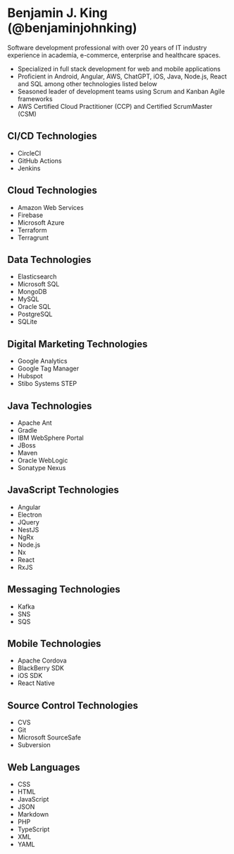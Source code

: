 # Benjamin J. King (@benjaminjohnking)
Software development professional with over 20 years of IT industry experience in academia, e-commerce, enterprise and healthcare spaces.

- Specialized in full stack development for web and mobile applications
- Proficient in Android, Angular, AWS, ChatGPT, iOS, Java, Node.js, React and SQL among other technologies listed below
- Seasoned leader of development teams using Scrum and Kanban Agile frameworks
- AWS Certified Cloud Practitioner (CCP) and Certified ScrumMaster (CSM)

## CI/CD Technologies
- CircleCI
- GitHub Actions
- Jenkins

## Cloud Technologies
- Amazon Web Services
- Firebase
- Microsoft Azure
- Terraform
- Terragrunt

## Data Technologies
- Elasticsearch
- Microsoft SQL
- MongoDB
- MySQL
- Oracle SQL
- PostgreSQL
- SQLite

## Digital Marketing Technologies
- Google Analytics
- Google Tag Manager
- Hubspot
- Stibo Systems STEP

## Java Technologies
- Apache Ant
- Gradle
- IBM WebSphere Portal
- JBoss
- Maven
- Oracle WebLogic
- Sonatype Nexus

## JavaScript Technologies
- Angular
- Electron
- JQuery
- NestJS
- NgRx
- Node.js
- Nx
- React
- RxJS

## Messaging Technologies
- Kafka
- SNS
- SQS

## Mobile Technologies
- Apache Cordova
- BlackBerry SDK
- iOS SDK
- React Native

## Source Control Technologies
- CVS
- Git
- Microsoft SourceSafe
- Subversion

## Web Languages
- CSS
- HTML
- JavaScript
- JSON
- Markdown
- PHP
- TypeScript
- XML
- YAML
